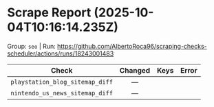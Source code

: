 # Scrape Report (2025-10-04T10:16:14.235Z)

Group: `seo`  |  Run: https://github.com/AlbertoRoca96/scraping-checks-scheduler/actions/runs/18243001483

| Check | Changed | Keys | Error |
|---|:---:|:--|:--|
| `playstation_blog_sitemap_diff` | — |  |  |
| `nintendo_us_news_sitemap_diff` | — |  |  |
